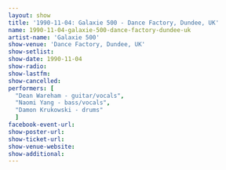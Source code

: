 ```yaml
---
layout: show
title: '1990-11-04: Galaxie 500 - Dance Factory, Dundee, UK'
name: 1990-11-04-galaxie-500-dance-factory-dundee-uk
artist-name: 'Galaxie 500'
show-venue: 'Dance Factory, Dundee, UK'
show-setlist: 
show-date: 1990-11-04
show-radio: 
show-lastfm: 
show-cancelled: 
performers: [
  "Dean Wareham - guitar/vocals",
  "Naomi Yang - bass/vocals",
  "Damon Krukowski - drums"
  ]
facebook-event-url: 
show-poster-url: 
show-ticket-url: 
show-venue-website: 
show-additional: 
---
```


